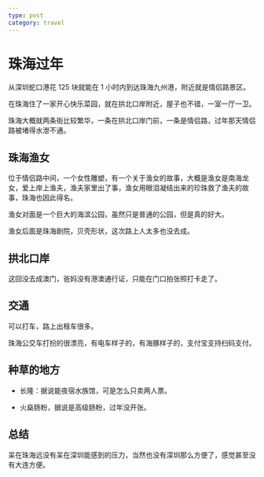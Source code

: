```yaml
---
type: post
category: travel
---
```


# 珠海过年

从深圳蛇口港花 125 块就能在 1 小时内到达珠海九州港，附近就是情侣路景区。

在珠海住了一家开心快乐菜园，就在拱北口岸附近，屋子也不错，一室一厅一卫。

珠海大概就两条街比较繁华，一条在拱北口岸门前，一条是情侣路，过年那天情侣路被堵得水泄不通。

## 珠海渔女

位于情侣路中间，一个女性雕塑，有一个关于渔女的故事，大概是渔女是南海龙女，爱上岸上渔夫，渔夫家里出了事，渔女用眼泪凝结出来的珍珠救了渔夫的故事，珠海也因此得名。

渔女对面是一个巨大的海滨公园，虽然只是普通的公园，但是真的好大。

渔女后面是珠海剧院，贝壳形状，这次路上人太多也没去成。

## 拱北口岸

这回没去成澳门，爸妈没有港澳通行证，只能在门口拍张照打卡走了。

## 交通

可以打车，路上出租车很多。

珠海公交车打扮的很漂亮，有电车样子的，有海豚样子的，支付宝支持扫码支付。

## 种草的地方

- 长隆：据说能夜宿水族馆，可是怎么只卖两人票。

- 火燊肠粉，据说是高级肠粉，过年没开张。

## 总结

呆在珠海远没有呆在深圳能感到的压力，当然也没有深圳那么方便了，感觉甚至没有大连方便。

